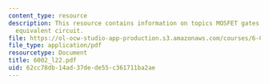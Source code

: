 ```yaml
---
content_type: resource
description: This resource contains information on topics MOSFET gates, inverter and
  equivalent circuit.
file: https://ol-ocw-studio-app-production.s3.amazonaws.com/courses/6-002-circuits-and-electronics-spring-2007/62cc78db14ad37dede55c361711ba2ae_6002_l22.pdf
file_type: application/pdf
resourcetype: Document
title: 6002_l22.pdf
uid: 62cc78db-14ad-37de-de55-c361711ba2ae
---
```

